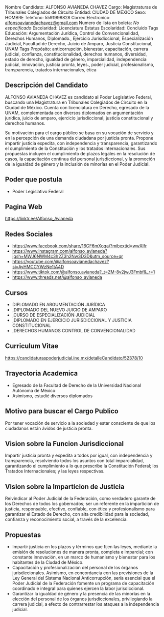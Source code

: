 Nombre Candidato: ALFONSO AVIANEDA CHAVEZ
Cargo: Magistraturas de Tribunales Colegiados de Circuito
Entidad: CIUDAD DE MEXICO
Sexo: HOMBRE
Telefono: 5591998828
Correo Electronico: alfonsoavianedachavez@gmail.com
Numero de lista en boleta: *No especificado*
Escolaridad: Licenciatura
Estatus Escolaridad: Concluido
Tags Educación: Argumentación Jurídica, Control de Convencionalidad, Derechos Humanos, Diplomado., Ejercicio Jurisdiccional, Especialización Judicial, Facultad de Derecho, Juicio de Amparo, Justicia Constitucional, UNAM
Tags Propósito: anticorrupción, bienestar, capacitación, carrera judicial, confianza, constitucionalidad, derechos humanos, diversidad, estado de derecho, igualdad de género, imparcialidad, independencia judicial, innovación, justicia pronta, leyes., poder judicial, profesionalismo, transparencia, tratados internacionales, ética


## Descripción del Candidato 

ALFONSO AVIANEDA CHAVEZ es candidato al Poder Legislativo Federal, buscando una Magistratura en Tribunales Colegiados de Circuito en la Ciudad de México. Cuenta con licenciatura en Derecho, egresado de la UNAM, complementada con diversos diplomados en argumentación jurídica, juicio de amparo, ejercicio jurisdiccional, justicia constitucional y derechos humanos. 

Su motivación para el cargo público se basa en su vocación de servicio y en la percepción de una demanda ciudadana por justicia pronta. Propone impartir justicia expedita, con independencia y transparencia, garantizando el cumplimiento de la Constitución y los tratados internacionales. Sus propuestas incluyen el cumplimiento de plazos legales en la resolución de casos, la capacitación continua del personal jurisdiccional, y la promoción de la igualdad de género y la inclusión de minorías en el Poder Judicial.


## Poder que postula

- Poder Legislativo Federal


## Pagina Web

https://linktr.ee/Alfonso_Avianeda


## Redes Sociales

- https://www.facebook.com/share/16GF6mXoqa/?mibextid=wwXIfr
- https://www.instagram.com/alfonso_avianeda?igsh=MWJ6NWM4c3h2Z3h2Nw3D3D&utm_source=qr
- https://youtube.com/@alfonsoavianedachavez?si=AyHMCCYWzNe1tA4D
- https://www.tiktok.com/@alfonso.avianeda?_t=ZM-8v2jwJ3Fmbf&_r=1
- https://www.threads.net/@alfonso_avianeda


## Cursos

- DIPLOMADO EN ARGUMENTACIÓN JURÍDICA
- ,DIPLOMADO DEL NUEVO JUICIO DE AMPARO
- ,CURSO DE ESPECIALIZACIÓN JUDICIAL
- ,DIPLOMADO EN EJERCICIO JURISDICCIONAL Y JUSTICIA CONSTITUCIONAL
- ,DERECHOS HUMANOS CONTROL DE CONVENCIONALIDAD


## Curriculum Vitae

https://candidaturaspoderjudicial.ine.mx/detalleCandidato/52378/10


## Trayectoria Academica

- Egresado de la Facultad de Derecho de la Universidad Nacional Autónoma de México
- Asimismo, estudié diversos diplomados


## Motivo para buscar el Cargo Publico

Por tener vocación de servicio a la sociedad y estar consciente de que los ciudadanos están ávidos de justicia pronta.


## Vision sobre la Funcion Jurisdiccional

Impartir justicia pronta y expedita a todos por igual, con independencia y transparencia, resolviendo todos los asuntos con total imparcialidad, garantizando el cumplimiento a lo que prescribe la Constitución Federal; los Tratados Internacionales; y las leyes respectivas.


## Vision sobre la Imparticion de Justicia

Reivindicar al Poder Judicial de la Federación, como verdadero garante de los Derechos de todos los gobernados; ser un referente en la impartición de justicia, responsable, efectivo, confiable, con ética y profesionalismo para garantizar el Estado de Derecho, con alta credibilidad para la sociedad, confianza y reconocimiento social, a través de la excelencia.


## Propuestas

- Impartir justicia en los plazos y términos que fijen las leyes, mediante la emisión de resoluciones de manera pronta, completa e imparcial; con constante innovación, en un marco de humanismo y bienestar para los habitantes de la Ciudad de México.
- Capacitación y profesionalización del personal de los órganos jurisdiccionales. Asimismo, en concordancia con las previsiones de la Ley General del Sistema Nacional Anticorrupción, sería esencial que el Poder Judicial de la Federación fomente un programa de capacitación coordinado e integral para quienes ejercen la labor jurisdiccional.
- Garantizar la igualdad de género y la presencia de las minorías en la elección del personal de los órganos jurisdiccionales, privilegiando la carrera judicial, a efecto de contrarrestar los ataques a la independencia judicial.

